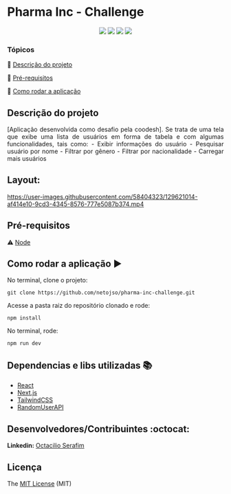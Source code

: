 <h1>Pharma Inc - Challenge</h1>

<p align="center">
  <img src="https://img.shields.io/static/v1?label=react&message=framework&color=blue&style=for-the-badge&logo=REACT"/>
  <img src="https://img.shields.io/static/v1?label=next&message=framework&color=white&style=for-the-badge&logo=next.js"/>
   <img src="https://img.shields.io/static/v1?label=typescript&message=language&color=blue&style=for-the-badge&logo=TYPESCRIPT"/>
   <img src="http://img.shields.io/static/v1?label=STATUS&message=CONCLUIDO&color=GREEN&style=for-the-badge"/>
</p>

### Tópicos

:small_blue_diamond: [Descrição do projeto](#descrição-do-projeto)

:small_blue_diamond: [Pré-requisitos](#pré-requisitos)

:small_blue_diamond: [Como rodar a aplicação](#como-rodar-a-aplicação-arrow_forward)


## Descrição do projeto

<p align="justify">
  [Aplicação desenvolvida como desafio pela coodesh]. 
  Se trata de uma tela que exibe uma lista de usuários em forma de tabela e com algumas funcionalidades, tais como:
  - Exibir informações do usuário
  - Pesquisar usuário por nome
  - Filtrar por gênero
  - Filtrar por nacionalidade
  - Carregar mais usuários
</p>


## Layout:

https://user-images.githubusercontent.com/58404323/129621014-af414e10-9cd3-4345-8576-777e5087b374.mp4


## Pré-requisitos

:warning:    [Node](https://nodejs.org/en/download/)


## Como rodar a aplicação :arrow_forward:

No terminal, clone o projeto:

```
git clone https://github.com/netojso/pharma-inc-challenge.git
```
Acesse a pasta raiz do repositório clonado e rode:

```
npm install
```

No terminal, rode:

```
npm run dev
```

## Dependencias e libs utilizadas :books:

- [React](https://pt-br.reactjs.org/docs/create-a-new-react-app.html)
- [Next.js](https://nextjs.org/)
- [TailwindCSS](https://react-pdf.org/)
- [RandomUserAPI](https://react-pdf.org/)


## Desenvolvedores/Contribuintes :octocat:

**Linkedin:** [Octacilio Serafim](https://www.linkedin.com/in/octacilio-serafim/)


## Licença

The [MIT License]() (MIT)
